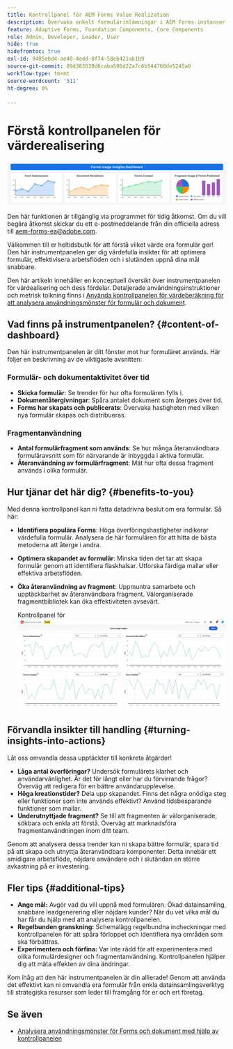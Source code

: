 ```yaml
---
title: Kontrollpanel för AEM Forms Value Realization
description: Övervaka enkelt formulärinlämningar i AEM Forms-instanser med en intuitiv kontrollpanel.
feature: Adaptive Forms, Foundation Components, Core Components
role: Admin, Developer, Leader, User
hide: true
hidefromtoc: true
exl-id: 9405ebd4-ae40-4edd-8f74-58eb421ab1b9
source-git-commit: 09d383638d6caba596d22a7c6b544768de5245a0
workflow-type: tm+mt
source-wordcount: '511'
ht-degree: 0%

---
```


# Förstå kontrollpanelen för värderealisering

![Kontrollpanel för värderealisering](/help/edge/docs/forms/universal-editor/assets/forms-insights-banner.svg)


<span class="preview"> Den här funktionen är tillgänglig via programmet för tidig åtkomst. Om du vill begära åtkomst skickar du ett e-postmeddelande från din officiella adress till aem-forms-ea@adobe.com. <span>


Välkommen till er heltidsbutik för att förstå vilket värde era formulär ger! Den här instrumentpanelen ger dig värdefulla insikter för att optimera formulär, effektivisera arbetsflöden och i slutänden uppnå dina mål snabbare.

Den här artikeln innehåller en konceptuell översikt över instrumentpanelen för värdealisering och dess fördelar. Detaljerade användningsinstruktioner och metrisk tolkning finns i [Använda kontrollpanelen för värdeberäkning för att analysera användningsmönster för formulär och dokument](/help/forms/using-the-value-realization-dashboard.md).


## Vad finns på instrumentpanelen? {#content-of-dashboard}

Den här instrumentpanelen är ditt fönster mot hur formuläret används. Här följer en beskrivning av de viktigaste avsnitten:


### Formulär- och dokumentaktivitet över tid

* **Skicka formulär**: Se trender för hur ofta formulären fylls i.
* **Dokumentåtergivningar**: Spåra antalet dokument som återges över tid.
* **Forms har skapats och publicerats**: Övervaka hastigheten med vilken nya formulär skapas och distribueras.

### Fragmentanvändning

* **Antal formulärfragment som används**: Se hur många återanvändbara formuläravsnitt som för närvarande är inbyggda i aktiva formulär.
* **Återanvändning av formulärfragment**: Mät hur ofta dessa fragment används i olika formulär.


## Hur tjänar det här dig? {#benefits-to-you}

Med denna kontrollpanel kan ni fatta datadrivna beslut om era formulär. Så här:

* **Identifiera populära Forms**: Höga överföringshastigheter indikerar värdefulla formulär. Analysera de här formulären för att hitta de bästa metoderna att återge i andra.
* **Optimera skapandet av formulär**: Minska tiden det tar att skapa formulär genom att identifiera flaskhalsar. Utforska färdiga mallar eller effektiva arbetsflöden.
* **Öka återanvändning av fragment**: Uppmuntra samarbete och upptäckbarhet av återanvändbara fragment. Välorganiserade fragmentbibliotek kan öka effektiviteten avsevärt.

  Kontrollpanel för ![värderealisering](/help/forms/assets/forms-usage-insights.png)


## Förvandla insikter till handling {#turning-insights-into-actions}

Låt oss omvandla dessa upptäckter till konkreta åtgärder!

* **Låga antal överföringar?** Undersök formulärets klarhet och användarvänlighet. Är det för långt eller har du förvirrande frågor? Överväg att redigera för en bättre användarupplevelse.
* **Höga kreationstider?** Dela upp skapandet. Finns det några onödiga steg eller funktioner som inte används effektivt? Använd tidsbesparande funktioner som mallar.
* **Underutnyttjade fragment?** Se till att fragmenten är välorganiserade, sökbara och enkla att förstå. Överväg att marknadsföra fragmentanvändningen inom ditt team.

Genom att analysera dessa trender kan ni skapa bättre formulär, spara tid på att skapa och utnyttja återanvändbara komponenter. Detta innebär ett smidigare arbetsflöde, nöjdare användare och i slutändan en större avkastning på er investering.

## Fler tips {#additional-tips}

* **Ange mål:** Avgör vad du vill uppnå med formulären. Ökad datainsamling, snabbare leadgenerering eller nöjdare kunder? När du vet vilka mål du har får du hjälp med att analysera kontrollpanelen.
* **Regelbunden granskning:** Schemalägg regelbundna incheckningar med kontrollpanelen för att spåra förloppet och identifiera nya områden som ska förbättras.
* **Experimentera och förfina:** Var inte rädd för att experimentera med olika formulärdesigner och fragmentanvändning. Kontrollpanelen hjälper dig att mäta effekten av dina ändringar.

Kom ihåg att den här instrumentpanelen är din allierade! Genom att använda det effektivt kan ni omvandla era formulär från enkla datainsamlingsverktyg till strategiska resurser som leder till framgång för er och ert företag.

## Se även

* [Analysera användningsmönster för Forms och dokument med hjälp av kontrollpanelen](/help/forms/using-the-value-realization-dashboard.md)